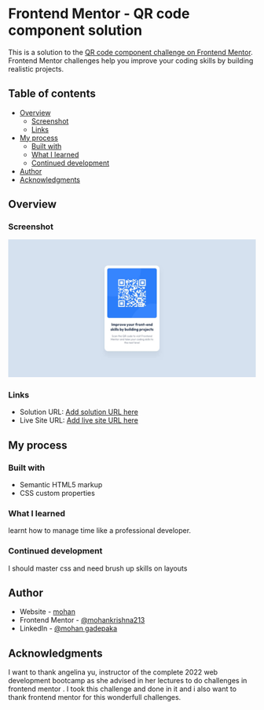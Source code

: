 # Frontend Mentor - QR code component solution

This is a solution to the [QR code component challenge on Frontend Mentor](https://www.frontendmentor.io/challenges/qr-code-component-iux_sIO_H). Frontend Mentor challenges help you improve your coding skills by building realistic projects.

## Table of contents

- [Overview](#overview)
  - [Screenshot](#screenshot)
  - [Links](#links)
- [My process](#my-process)
  - [Built with](#built-with)
  - [What I learned](#what-i-learned)
  - [Continued development](#continued-development)
- [Author](#author)
- [Acknowledgments](#acknowledgments)


## Overview

### Screenshot

![](design/desktop-design.jpg)



### Links

- Solution URL: [Add solution URL here](https://your-solution-url.com)
- Live Site URL: [Add live site URL here](https://your-live-site-url.com)

## My process

### Built with

- Semantic HTML5 markup
- CSS custom properties

### What I learned

learnt how to manage time like a professional developer.

### Continued development

I should master css and need brush up skills on layouts


## Author

- Website - [mohan](https://mohankrishna213.github.io/cv/)
- Frontend Mentor - [@mohankrishna213](https://www.frontendmentor.io/profile/mohankrishna213)
- LinkedIn - [@mohan gadepaka](https://www.linkedin.com/in/mohan-gadepaka-0347b7242)



## Acknowledgments

I want to thank angelina yu, instructor of the complete 2022 web development bootcamp
as she advised in her lectures to do challenges in frontend mentor . I took this challenge and done in it and i also want to thank frontend mentor for this wonderfull challenges.
